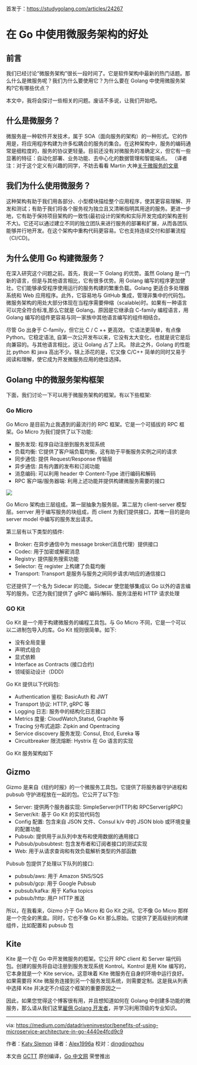 首发于：https://studygolang.com/articles/24267

# 在 Go 中使用微服务架构的好处

## 前言
我们已经讨论“微服务架构”很长一段时间了。它是软件架构中最新的热门话题。那么什么是微服务呢？我们为什么要使用它？为什么要在 Golang 中使用微服务架构?它有哪些优点？

本文中，我将会探讨一些相关的问题。废话不多说，让我们开始吧。

## 什么是微服务？
微服务是一种软件开发技术，属于 SOA（面向服务的架构）的一种形式。它的作用是，将应用程序构建为许多松耦合的服务的集合。在这种架构中，服务的编码通常是细粒度的，服务的协议更轻量。目前还没有对微服务的准确定义，但它有一些显著的特征：自动化部署、业务功能、去中心化的数据管理和智能端点。
（译者注：对于这个定义有兴趣的同学，不妨去看看 Martin 大神[关于微服务的文章](https://martinfowler.com/articles/microservices.html)

## 我们为什么使用微服务？
这种架构有助于我们用各部分、小型模块描绘整个应用程序，使其更容易理解、开发和测试；有助于我们将各个服务视为独立且又清晰指明其用途的服务。更进一步地，它有助于保持项目架构的一致性(最初设计的架构和实际开发完成的架构差别不大)。它还可以通过建立不同的独立团队来进行服务的部署和扩展，从而各团队能够并行地开发。在这个架构中重构代码更容易。它也支持连续交付和部署流程（CI/CD)。

## 为什么使用 Go 构建微服务？
在深入研究这个问题之前。首先，我说一下 Golang 的优势。虽然 Golang 是一门新的语言，但是与其他语言相比，它有很多优势。用 Golang 编写的程序更加健壮。它们能够承受程序使用运行的服务构建的繁重负载。Golang 更适合多处理器系统和 Web 应用程序。此外，它容易地与 GitHub 集成，管理非集中的代码包。微服务架构的用处大部分体现在当程序需要伸缩（scalable)时。如果有一种语言可以完全符合标准,那么它就是 Golang。原因是它继承自 C-family 编程语言，用 Golang 编写的组件更容易与同一家族中其他语言编写的组件相结合。

尽管 Go 出身于 C-family，但它比 C / C ++ 更高效。 它语法更简单，有点像 Python。它稳定语法, 自第一次公开发布以来，它没有太大变化，也就是说它是后向兼容的。与其他语言相比，这让 Golang 占了上风。 除此之外，Golang 的性能比 python 和 java 高出不少。锦上添花的是，它又像 C/C++ 简单的同时又易于阅读和理解，使它成为开发微服务应用的绝佳选择。

## Golang 中的微服务架构框架
下面，我们讨论一下可以用于微服务架构的框架。有以下些框架:

### Go Micro
Go Micro 是目前为止我遇到的最流行的 RPC 框架。它是一个可插拔的 RPC 框架。Go Micro 为我们提供了以下功能:

* 服务发现: 程序自动注册到服务发现系统
* 负载均衡: 它提供了客户端负载均衡，这有助于平衡服务实例之间的请求
* 同步通信: 提供 Request/Response 传输层
* 异步通信: 具有内置的发布和订阅功能
* 消息编码: 可以利用 header 中 Content-Type 进行编码和解码
* RPC 客户端/服务器端: 利用上述功能并提供构建微服务需要的接口

![](https://camo.githubusercontent.com/9057599d2bc2d3c79c43423521d71f4ea0851457/68747470733a2f2f6d6963726f2e6d752f646f63732f696d616765732f676f2d6d6963726f2e737667)

Go Micro 架构由三层组成。第一层抽象为服务层。第二层为 client-server 模型层。serrver 用于编写服务的块组成，而 client 为我们提供接口，其唯一目的是向 server model 中编写的服务发出请求。

第三层有以下类型的插件:
* Broker: 在异步通信中为 message broker(消息代理）提供接口
* Codec: 用于加密或解密消息
* Registry: 提供服务搜索功能
* Selector: 在 register 上构建了负载均衡
* Transport: Transport 是服务与服务之间同步请求/响应的通信接口

它还提供了一个名为 Sidecar 的功能。Sidecar 使您能够集成以 Go 以外的语言编写的服务。它还为我们提供了 gRPC 编码/解码、服务注册和 HTTP 请求处理

### GO Kit
Go Kit 是一个用于构建微服务的编程工具包。与 Go Micro 不同，它是一个可以以二进制包导入的库。Go Kit 规则很简单。如下:

* 没有全局变量
* 声明式组合
* 显式依赖
* Interface as Contracts (接口合约)
* 领域驱动设计（DDD)

Go Kit 提供以下代码包:

* Authentication 鉴权: BasicAuth 和 JWT
* Transport 协议: HTTP, gRPC 等
* Logging 日志: 服务中的结构化日志接口
* Metrics 度量: CloudWatch,Statsd, Graphite 等
* Tracing 分布式追踪: Zipkin and Opentracing
* Service discovery 服务发现: Consul, Etcd, Eureka 等
* Circuitbreaker 限流熔断: Hystrix 在 Go 语言的实现

Go Kit 服务架构如下

## Gizmo
Gizmo 是来自《纽约时报》的一个微服务工具包。它提供了将服务器守护进程和 pubsub 守护进程放在一起的包。它公开了以下包:

* Server: 提供两个服务器实现: SimpleServer(HTTP)和 RPCServer(gRPC)
* Server/kit: 基于 Go Kit 的实验代码包
* Config 配置: 包含来自 JSON 文件、Consul k/v 中的 JSON blob 或环境变量的配置功能
* Pubsub: 提供用于从队列中发布和使用数据的通用接口
* Pubsub/pubsubtest: 包含发布者和订阅者接口的测试实现
* Web: 用于从请求查询和有效负载解析类型的外部函数

Pubsub 包提供了处理以下队列的接口:

* pubsub/aws: 用于 Amazon SNS/SQS
* pubsub/gcp: 用于 Google Pubsub
* pubsub/kafka: 用于 Kafka topics
* pubsub/http: 用户 HTTP 推送

所以，在我看来，Gizmo 介于 Go Micro 和 Go Kit 之间。它不像 Go Micro 那样是一个完全的黑盒。同时，它也不像 Go Kit 那么原始。它提供了更高级别的构建组件，比如配置和 pubsub 包

## Kite
Kite 是一个在 Go 中开发微服务的框架。它公开 RPC client 和 Server 端代码包。创建的服务将自动注册到服务发现系统 Kontrol。Kontrol 是用 Kite 编写的，它本身就是一个 Kite service。这意味着 Kite 微服务在自身的环境中运行良好。如果需要将 Kite 微服务连接到另一个服务发现系统，则需要定制。这是我从列表中选择 Kite 并决定不介绍这个框架的重要原因之一

因此，如果您觉得这个博客很有用，并且想知道如何在 Golang 中创建多功能的微服务，那么请从我们这里[雇佣 Golang 开发者](https://www.bacancytechnology.com/hire-golang-developer?source=post_page---------------------------)，并学习利用顶级的专业知识。

---
via: https://medium.com/datadriveninvestor/benefits-of-using-microservice-architecture-in-go-4440e4fcd9c9

作者：[Katy Slemon](https://medium.com/@katyslemon)
译者：[Alex1996a](https://github.com/Alex1996a)
校对：[dingdingzhou](https://github.com/zhoudingding)

本文由 [GCTT](https://github.com/studygolang/GCTT) 原创编译，[Go 中文网](https://studygolang.com/) 荣誉推出